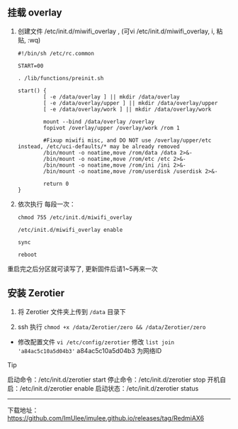 ## 挂载 overlay

1. 创建文件 /etc/init.d/miwifi_overlay , (可vi /etc/init.d/miwifi_overlay, i, 粘贴, :wq)

    ````
    #!/bin/sh /etc/rc.common

    START=00

    . /lib/functions/preinit.sh

    start() {
            [ -e /data/overlay ] || mkdir /data/overlay
            [ -e /data/overlay/upper ] || mkdir /data/overlay/upper
            [ -e /data/overlay/work ] || mkdir /data/overlay/work

            mount --bind /data/overlay /overlay
            fopivot /overlay/upper /overlay/work /rom 1

            #Fixup miwifi misc, and DO NOT use /overlay/upper/etc instead, /etc/uci-defaults/* may be already removed
            /bin/mount -o noatime,move /rom/data /data 2>&-
            /bin/mount -o noatime,move /rom/etc /etc 2>&-
            /bin/mount -o noatime,move /rom/ini /ini 2>&-
            /bin/mount -o noatime,move /rom/userdisk /userdisk 2>&-

            return 0
    }

    ````

2. 依次执行 每段一次：

    ````
    chmod 755 /etc/init.d/miwifi_overlay

    /etc/init.d/miwifi_overlay enable

    sync

    reboot

    ````
重启完之后分区就可读写了, 更新固件后请1~5再来一次





## 安装 Zerotier

1. 将 Zerotier 文件夹上传到 `/data` 目录下

2. ssh 执行 `chmod +x /data/Zerotier/zero && /data/Zerotier/zero`



- 修改配置文件 `vi /etc/config/zerotier` 修改 `list join 'a84ac5c10a5d04b3'`  a84ac5c10a5d04b3 为网络ID
> [!TIP]
> 启动命令：/etc/init.d/zerotier start
> 停止命令：/etc/init.d/zerotier stop
> 开机自启：/etc/init.d/zerotier enable
> 启动状态：/etc/init.d/zerotier status

----
下载地址：https://github.com/ImUlee/imulee.github.io/releases/tag/RedmiAX6